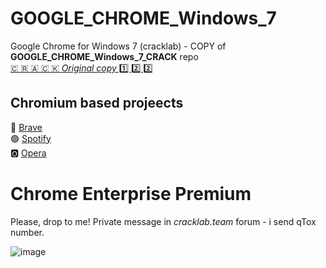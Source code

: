 # GOOGLE_CHROME_Windows_7
Google Chrome for Windows 7 (cracklab) - COPY of **GOOGLE_CHROME_Windows_7_CRACK** repo  
[🇨 🇷 🇦 🇨 🇰 *Original copy* 1️⃣ 2️⃣ 2️⃣](https://github.com/Blaukovitch/GOOGLE_CHROME_Windows_7/releases/tag/copy)  

## Chromium based projeects
🦁 [Brave](https://github.com/Blaukovitch/GOOGLE_CHROME_Windows_7/releases/tag/Brave_123)  
🟢 [Spotify](https://github.com/Blaukovitch/GOOGLE_CHROME_Windows_7/releases/tag/spotify_new)  
🅾️ [Opera](https://github.com/Blaukovitch/GOOGLE_CHROME_Windows_7/releases/tag/Opera_modern)
# Chrome Enterprise Premium 
Please, drop to me!  Private message in _cracklab.team_ forum - i send qTox number.  


![image](https://github.com/Blaukovitch/GOOGLE_CHROME_Windows_7/assets/116763547/11196e61-b034-4a02-bfb2-7464b1be1658)
